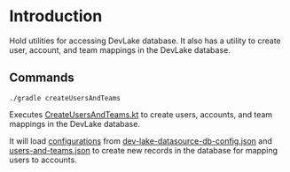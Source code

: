 # Introduction

Hold utilities for accessing DevLake database. It also has a utility to create user, account, and team mappings in the
DevLake database.

## Commands

`./gradle createUsersAndTeams`

Executes [CreateUsersAndTeams.kt](./src/jvmMain/kotlin/com/github/karlsabo/devlake/CreateUsersAndTeams.kt) to create
users, accounts, and team mappings in the DevLake database.

It will load [configurations](../README.md#location-for-configuration-files) from [dev-lake-datasource-db-config.json](../README.md#devlake-datasource-db-config)
and [users-and-teams.json](../README.md#users-and-teams) to create new records in the database for mapping users to
accounts.
